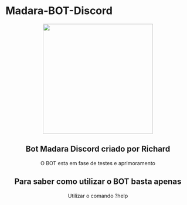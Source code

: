 <h1 background-color="#30f530"> Madara-BOT-Discord</h1>
<p align="center">
  <img src="https://pre00.deviantart.net/9fb2/th/pre/f/2015/010/7/1/madara_uchiha_rinne_tensei_2_by_uchihaclanancestor-d8df24l.png" width="300"/>
</p>
<h2 align="center">Bot Madara Discord criado por Richard</h2>
<p align="center">O BOT esta em fase de testes e aprimoramento</p>

<h2 align="center">Para saber como utilizar o BOT basta apenas</h2> 
 <p align="center">Utilizar o comando  ?help</p>
